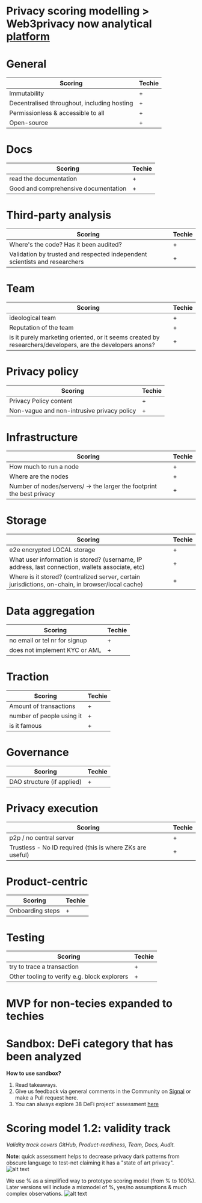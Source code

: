 # Privacy scoring modelling > Web3privacy now analytical [platform](https://github.com/Msiusko/web3privacy/tree/main/Web3privacynowplatform)

# General
| Scoring  | Techie |
| ------------- | ------------- |
| Immutability | + |
| Decentralised throughout, including hosting | + |
| Permissionless & accessible to all | + |
| Open-source | + | 
 
# Docs
| Scoring  |  Techie |
| ------------- | ------------- |
| read the documentation | + |
| Good and comprehensive documentation | + |

# Third-party analysis
| Scoring  | Techie |
| ------------- | ------------- | 
| Where's the code? Has it been audited? | + |
| Validation by trusted and respected independent scientists and researchers | + |

# Team
| Scoring  | Techie |
| ------------- | ------------- | 
| ideological team | + |
| Reputation of the team | + |
| is it purely marketing oriented, or it seems created by researchers/developers, are the developers anons? | + |

# Privacy policy
| Scoring  | Techie |
| ------------- | ------------- | 
| Privacy Policy content | + |
| Non-vague and non-intrusive privacy policy | + |

# Infrastructure
| Scoring  | Techie |
| ------------- | ------------- | 
| How much to run a node |  + |
| Where are the nodes | + |
|  Number of nodes/servers/ -> the larger the footprint the best privacy | + |

# Storage
| Scoring  | Techie |
| ------------- | ------------- | 
|  e2e encrypted LOCAL storage | + |
| What user information is stored? (username, IP address, last connection, wallets associate, etc) | + |
| Where is it stored? (centralized server, certain jurisdictions, on-chain, in browser/local cache) | + |

# Data aggregation
| Scoring  | Techie |
| ------------- | ------------- |
| no email or tel nr for signup | + |
| does not implement KYC or AML | + |

# Traction
| Scoring  | Techie |
| ------------- | ------------- | 
| Amount of transactions  | + |
| number of people using it | + |
| is it famous | + |

# Governance
| Scoring  | Techie |
| ------------- | ------------- |
| DAO structure (if applied)  | + |

# Privacy execution
| Scoring  | Techie |
| ------------- | ------------- | 
| p2p / no central server | + |
| Trustless - No ID required (this is where ZKs are useful) | + |

# Product-centric
| Scoring  | Techie |
| ------------- | ------------- | 
| Onboarding steps  | + |

# Testing
| Scoring  | Techie |
| ------------- | ------------- |
| try to trace a transaction | + |
| Other tooling to verify e.g. block explorers  | + |

# MVP for non-tecies expanded to techies

# Sandbox: DeFi category that has been analyzed

**How to use sandbox?**
1. Read takeaways.
2. Give us feedback via general comments in the Community on [Signal](https://chat.web3privacy.info/) or make a Pull request here.
3. You can always explore 38 DeFi project' assessment [here](https://github.com/web3privacy/web3privacy/blob/main/Web3privacynowplatform/scoringmodel/DeFi%20category%20prototype.md)

# Scoring model 1.2: validity track

_Validity track covers GitHub, Product-readiness, Team, Docs, Audit._

**Note**: quick assessment helps to decrease privacy dark patterns from obscure language to test-net claiming it has a "state of art privacy".
![alt text](https://github.com/web3privacy/web3privacy/blob/main/Web3privacynowplatform/scoringmodel/staticobjects/Scoring%201.2%20validity%20track.png?raw=true)

We use % as a simplified way to prototype scoring model (from % to 100%). Later versions will include a mixmodel of %, yes/no assumptions & much complex observations.
![alt text](https://github.com/web3privacy/web3privacy/blob/main/Web3privacynowplatform/scoringmodel/staticobjects/Scroing%201.2%20validity%20track%20breakdown.png?raw=true)
